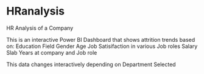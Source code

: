 # HRanalysis
HR Analysis of a Company

This is an interactive Power BI Dashboard that shows attrition trends based on:
  Education Field
  Gender
  Age
  Job Satisifaction in various Job roles
  Salary Slab
  Years at company 
  and Job role


This data changes interactively depending on Department Selected
